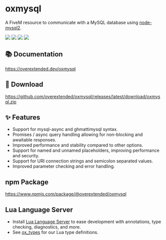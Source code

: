 # oxmysql

A FiveM resource to communicate with a MySQL database using [node-mysql2](https://github.com/sidorares/node-mysql2).

![](https://img.shields.io/github/downloads/overextended/oxmysql/total?logo=github)
![](https://img.shields.io/github/downloads/overextended/oxmysql/latest/total?logo=github)
![](https://img.shields.io/github/contributors/overextended/oxmysql?logo=github)
![](https://img.shields.io/github/v/release/overextended/oxmysql?logo=github) 

## 📚 Documentation

https://overextended.dev/oxmysql

## 💾 Download

https://github.com/overextended/oxmysql/releases/latest/download/oxmysql.zip

## ✨ Features

- Support for mysql-async and ghmattimysql syntax.
- Promises / async query handling allowing for non-blocking and awaitable responses.
- Improved performance and stability compared to other options.
- Support for named and unnamed placeholders, improving performance and security.
- Support for URI connection strings and semicolon separated values.
- Improved parameter checking and error handling.

## npm Package

https://www.npmjs.com/package/@overextended/oxmysql

## Lua Language Server

- Install [Lua Language Server](https://marketplace.visualstudio.com/items?itemName=sumneko.lua) to ease development with annotations, type checking, diagnostics, and more.
- See [ox_types](https://github.com/overextended/ox_types) for our Lua type definitions.








